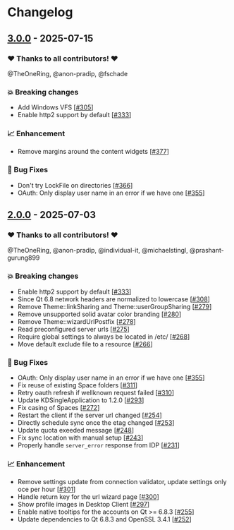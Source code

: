 # Changelog

## [3.0.0](https://github.com/opencloud-eu/desktop/releases/tag/v3.0.0) - 2025-07-15

### ❤️ Thanks to all contributors! ❤️

@TheOneRing, @anon-pradip, @fschade

### 💥 Breaking changes

- Add Windows VFS [[#305](https://github.com/opencloud-eu/desktop/pull/305)]
- Enable http2 support by default [[#333](https://github.com/opencloud-eu/desktop/pull/333)]

### 📈 Enhancement

- Remove margins around the content widgets [[#377](https://github.com/opencloud-eu/desktop/pull/377)]

### 🐛 Bug Fixes

- Don't try LockFile on directories [[#366](https://github.com/opencloud-eu/desktop/pull/366)]
- OAuth: Only display user name in an error if we have one [[#355](https://github.com/opencloud-eu/desktop/pull/355)]

## [2.0.0](https://github.com/opencloud-eu/desktop/releases/tag/v2.0.0) - 2025-07-03

### ❤️ Thanks to all contributors! ❤️

@TheOneRing, @anon-pradip, @individual-it, @michaelstingl, @prashant-gurung899

### 💥 Breaking changes

- Enable http2 support by default [[#333](https://github.com/opencloud-eu/desktop/pull/333)]
- Since Qt 6.8 network headers are normalized to lowercase [[#308](https://github.com/opencloud-eu/desktop/pull/308)]
- Remove Theme::linkSharing and Theme::userGroupSharing [[#279](https://github.com/opencloud-eu/desktop/pull/279)]
- Remove unsupported solid avatar color branding [[#280](https://github.com/opencloud-eu/desktop/pull/280)]
- Remove Theme::wizardUrlPostfix [[#278](https://github.com/opencloud-eu/desktop/pull/278)]
- Read preconfigured server urls [[#275](https://github.com/opencloud-eu/desktop/pull/275)]
- Require global settings to always be located in /etc/ [[#268](https://github.com/opencloud-eu/desktop/pull/268)]
- Move default exclude file to a resource [[#266](https://github.com/opencloud-eu/desktop/pull/266)]

### 🐛 Bug Fixes

- OAuth: Only display user name in an error if we have one [[#355](https://github.com/opencloud-eu/desktop/pull/355)]
- Fix reuse of existing Space folders [[#311](https://github.com/opencloud-eu/desktop/pull/311)]
- Retry oauth refresh if wellknown request failed [[#310](https://github.com/opencloud-eu/desktop/pull/310)]
- Update KDSingleApplication to 1.2.0 [[#293](https://github.com/opencloud-eu/desktop/pull/293)]
- Fix casing of Spaces [[#272](https://github.com/opencloud-eu/desktop/pull/272)]
- Restart the client if the server url changed [[#254](https://github.com/opencloud-eu/desktop/pull/254)]
- Directly schedule sync once the etag changed [[#253](https://github.com/opencloud-eu/desktop/pull/253)]
- Update quota exeeded message [[#248](https://github.com/opencloud-eu/desktop/pull/248)]
- Fix sync location with manual setup [[#243](https://github.com/opencloud-eu/desktop/pull/243)]
- Properly handle `server_error` response from IDP [[#231](https://github.com/opencloud-eu/desktop/pull/231)]

### 📈 Enhancement

-  Remove settings update from connection validator, update settings only oce per hour [[#301](https://github.com/opencloud-eu/desktop/pull/301)]
- Handle return key for the url wizard page [[#300](https://github.com/opencloud-eu/desktop/pull/300)]
- Show profile images in Desktop Client [[#297](https://github.com/opencloud-eu/desktop/pull/297)]
- Enable native tooltips for the accounts on Qt >= 6.8.3 [[#255](https://github.com/opencloud-eu/desktop/pull/255)]
- Update dependencies to Qt 6.8.3 and OpenSSL 3.4.1 [[#252](https://github.com/opencloud-eu/desktop/pull/252)]
